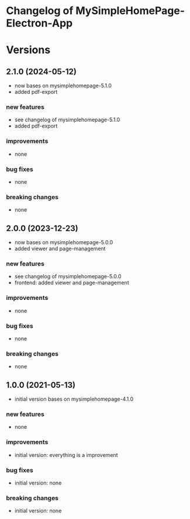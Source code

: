 # Changelog of MySimpleHomePage-Electron-App
 
# Versions

## 2.1.0 (2024-05-12)
- now bases on mysimplehomepage-5.1.0
- added pdf-export

### new features
- see changelog of mysimplehomepage-5.1.0
- added pdf-export

### improvements
- none

### bug fixes
- none

### breaking changes
- none


## 2.0.0 (2023-12-23)
- now bases on mysimplehomepage-5.0.0
- added viewer and page-management

### new features
- see changelog of mysimplehomepage-5.0.0
- frontend: added viewer and page-management

### improvements
- none

### bug fixes
- none

### breaking changes
- none


## 1.0.0 (2021-05-13)
- initial version bases on mysimplehomepage-4.1.0

### new features
- none
 
### improvements
- initial version: everything is a improvement
 
### bug fixes
- initial version: none
 
### breaking changes
- initial version: none
